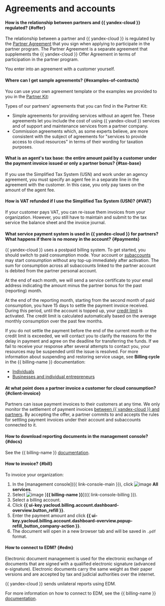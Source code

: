 # Agreements and accounts

#### How is the relationship between partners and {{ yandex-cloud }} regulated? {#offer}

The relationship between a partner and {{ yandex-cloud }} is regulated by the [Partner Agreement](https://yandex.ru/legal/cloud_partnership/?lang=en) that you sign when applying to participate in the partner program. The Partner Agreement is a separate agreement that supplements the {{ yandex-cloud }} Offer Agreement in terms of participation in the partner program.

You enter into an agreement with a customer yourself.

#### Where can I get sample agreements? {#examples-of-contracts}

You can use your own agreement template or the examples we provided to you in the [Partner Kit](../../partner/program/var-tools.md#kit):

Types of our partners' agreements that you can find in the Partner Kit:

* Simple agreements for providing services without an agent fee. These agreements let you include the cost of using {{ yandex-cloud }} services and of support and maintenance services from a partner company.
* Commission agreements which, as some experts believe, are more consistent with the subject of agreements for "services to provide access to cloud resources" in terms of their wording for taxation purposes.

#### What is an agent's tax base: the entire amount paid by a customer under the payment invoice issued or only a partner bonus? {#tax-base}

If you use the Simplified Tax System (USN) and work under an agency agreement, you must specify an agent fee in a separate line in the agreement with the customer. In this case, you only pay taxes on the amount of the agent fee.

#### How is VAT refunded if I use the Simplified Tax System (USN)? {#VAT}

If your customer pays VAT, you can re-issue them invoices from your organization. However, you still have to maintain and submit to the tax service the balance sheet and the invoice journal.

#### What service payment system is used in {{ yandex-cloud }} for partners? What happens if there is no money in the account? {#payments}

{{ yandex-cloud }} uses a postpaid billing system. To get started, you should switch to paid consumption mode. Your account or [subaccounts](../../partner/terms.md#sub-account) may start consumption without any top-up immediately after activation. The sum for consumption across all subaccounts linked to the partner account is debited from the partner personal account.

At the end of each month, we will send a service certificate to your email address indicating the amount minus the partner bonus for the past (reporting) month.

At the end of the reporting month, starting from the second month of paid consumption, you have 15 days to settle the payment invoice received. During this period, until the account is topped up, your [credit limit](../../billing/concepts/billing-threshold.md) is activated. The credit limit is calculated automatically based on the average monthly consumption over the past few months.

If you do not settle the payment before the end of the current month or the credit limit is exceeded, we will contact you to clarify the reasons for the delay in payment and agree on the deadline for transferring the funds. If we fail to receive your response after several attempts to contact you, your resources may be suspended until the issue is resolved. For more information about suspending and restoring service usage, see **Billing cycle** in the {{ billing-name }} documentation:

* [Individuals](../../billing/payment/billing-cycle-individual.md)
* [Businesses and individual entrepreneurs](../../billing/payment/billing-cycle-business.md)

#### At what point does a partner invoice a customer for cloud consumption? {#client-invoice}

Partners can issue payment invoices to their customers at any time. We only monitor the settlement of payment invoices [between {{ yandex-cloud }} and partners](#payments). By accepting the offer, a partner commits to and accepts the rules for settling payment invoices under their account and subaccounts connected to it.

#### How to download reporting documents in the management console? {#docs}

See the {{ billing-name }} [documentation](../../billing/operations/download-reporting-docs.md).

#### How to invoice? {#bill}

To invoice your organization:

1. In the [management console]({{ link-console-main }}), click ![image](../../_assets/console-icons/dots-9.svg) **All services**.
1. Select ![image](../../_assets/console-icons/credit-card.svg) [**{{ billing-name }}**]({{ link-console-billing }}).
1. Select a billing account.
1. Click **{{ ui-key.yacloud.billing.account.dashboard-overview.button_refill }}**.
1. Enter the payment amount and click **{{ ui-key.yacloud.billing.account.dashboard-overview.popup-refill_button_company-action }}**.
1. The document will open in a new browser tab and will be saved in `.pdf` format.

#### How to connect to EDM? {#edm}

Electronic document management is used for the electronic exchange of documents that are signed with a qualified electronic signature (advanced e-signature). Electronic documents carry the same weight as their paper versions and are accepted by tax and judicial authorities over the internet.

{{ yandex-cloud }} sends unilateral reports using EDM.

For more information on how to connect to EDM, see the {{ billing-name }} [documentation](../../billing/operations/edo.md).
